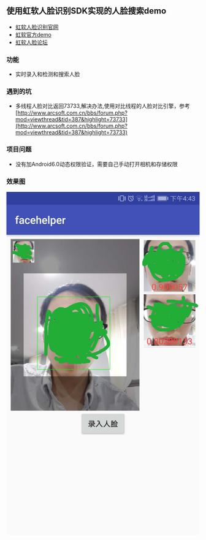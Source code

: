 ## 使用虹软人脸识别SDK实现的人脸搜索demo
- [虹软人脸识别官网](http://www.arcsoft.com.cn/ai/arcface.html)
- [虹软官方demo](https://github.com/asdfqwrasdf/ArcFaceDemo)
- [虹软人脸论坛](http://www.arcsoft.com.cn/bbs/forum.php?mod=forumdisplay&fid=42)

### 功能
- 实时录入和检测和搜索人脸
### 遇到的坑

- 多线程人脸对比返回73733,解决办法,使用对比线程的人脸对比引擎，参考 [http://www.arcsoft.com.cn/bbs/forum.php?mod=viewthread&tid=387&highlight=73733](http://www.arcsoft.com.cn/bbs/forum.php?mod=viewthread&tid=387&highlight=73733)

### 项目问题
- 没有加Android6.0动态权限验证，需要自己手动打开相机和存储权限

### 效果图
![](https://github.com/xiantm/myArcFaceRecognitionDemo/blob/master/show.jpg)
